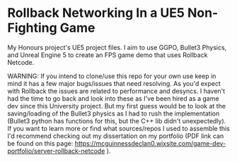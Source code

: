 # Rollback Networking In a UE5 Non-Fighting Game
My Honours project's UE5 project files. I aim to use GGPO, Bullet3 Physics, and Unreal Engine 5 to create an FPS game demo that uses Rollback Netcode.

WARNING: If you intend to clone/use this repo for your own use keep in mind it has a few major bugs/issues that need resolving. As you'd expect with Rollback the issues are related to performance and desyncs.
I haven't had the time to go back and look into these as I've been hired as a game dev since this University project. But my first guess would be to look at the saving/loading of the Bullet3 physics as I had to rush the implementation (Bullet3 python has functions for this, but the C++ lib didn't unexpectedly).
If you want to learn more or find what sources/repos I used to assemble this I'd recommend checking out my dissertation on my portfolio (PDF link can be found on this page: https://mcguinnessdeclan0.wixsite.com/game-dev-portfolio/server-rollback-netcode ).

